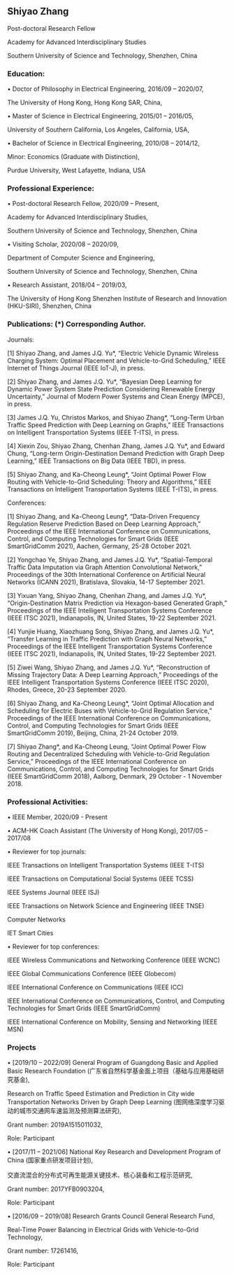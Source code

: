 ## Shiyao Zhang

Post-doctoral Research Fellow

Academy for Advanced Interdisciplinary Studies

Southern University of Science and Technology, Shenzhen, China

### Education:

•	Doctor of Philosophy in Electrical Engineering,	2016/09 – 2020/07,

  The University of Hong Kong, Hong Kong SAR, China,
  
  

•	Master of Science in Electrical Engineering, 2015/01 – 2016/05,


  University of Southern California, Los Angeles, California, USA,
  
  
•	Bachelor of Science in Electrical Engineering, 2010/08 – 2014/12,

  Minor: Economics (Graduate with Distinction),
  
  Purdue University, West Lafayette, Indiana, USA
  
  

### Professional Experience:

•	Post-doctoral Research Fellow, 2020/09 – Present,

  Academy for Advanced Interdisciplinary Studies,

  Southern University of Science and Technology, Shenzhen, China

•	Visiting Scholar,	2020/08 – 2020/09,

  Department of Computer Science and Engineering,

  Southern University of Science and Technology, Shenzhen, China

•	Research Assistant,	2018/04 – 2019/03,

  The University of Hong Kong Shenzhen Institute of Research and Innovation (HKU-SIRI), Shenzhen, China


### Publications: (\*) Corresponding Author.
Journals:  

[1]	Shiyao Zhang, and James J.Q. Yu*, “Electric Vehicle Dynamic Wireless Charging System: Optimal Placement and Vehicle-to-Grid Scheduling,” IEEE Internet of Things Journal (IEEE IoT-J), in press.

[2]	Shiyao Zhang, and James J.Q. Yu*, “Bayesian Deep Learning for Dynamic Power System State Prediction Considering Renewable Energy Uncertainty,” Journal of Modern Power Systems and Clean Energy (MPCE), in press.

[3]	James J.Q. Yu, Christos Markos, and Shiyao Zhang*, “Long-Term Urban Traffic Speed Prediction with Deep Learning on Graphs,” IEEE Transactions on Intelligent Transportation Systems (IEEE T-ITS), in press.

[4]	Xiexin Zou, Shiyao Zhang, Chenhan Zhang, James J.Q. Yu*, and Edward Chung, “Long-term Origin-Destination Demand Prediction with Graph Deep Learning,” IEEE Transactions on Big Data (IEEE TBD), in press. 

[5]	Shiyao Zhang, and Ka-Cheong Leung*, “Joint Optimal Power Flow Routing with Vehicle-to-Grid Scheduling: Theory and Algorithms,” IEEE Transactions on Intelligent Transportation Systems (IEEE T-ITS), in press.

Conferences:

[1]	Shiyao Zhang, and Ka-Cheong Leung*, “Data-Driven Frequency Regulation Reserve Prediction Based on Deep Learning Approach,” Proceedings of the IEEE International Conference on Communications, Control, and Computing Technologies for Smart Grids (IEEE SmartGridComm 2021), Aachen, Germany, 25-28 October 2021.

[2]	Yongchao Ye, Shiyao Zhang, and James J.Q. Yu*, “Spatial-Temporal Traffic Data Imputation via Graph Attention Convolutional Network,” Proceedings of the 30th International Conference on Artificial Neural Networks (ICANN 2021), Bratislava, Slovakia, 14-17 September 2021.

[3]	Yixuan Yang, Shiyao Zhang, Chenhan Zhang, and James J.Q. Yu*, “Origin-Destination Matrix Prediction via Hexagon-based Generated Graph,” Proceedings of the IEEE Intelligent Transportation Systems Conference (IEEE ITSC 2021), Indianapolis, IN, United States, 19-22 September 2021.

[4]	Yunjie Huang, Xiaozhuang Song, Shiyao Zhang, and James J.Q. Yu*, “Transfer Learning in Traffic Prediction with Graph Neural Networks,” Proceedings of the IEEE Intelligent Transportation Systems Conference (IEEE ITSC 2021), Indianapolis, IN, United States, 19-22 September 2021.

[5]	Ziwei Wang, Shiyao Zhang, and James J.Q. Yu*, “Reconstruction of Missing Trajectory Data: A Deep Learning Approach,” Proceedings of the IEEE Intelligent Transportation Systems Conference (IEEE ITSC 2020), Rhodes, Greece, 20-23 September 2020.

[6]	Shiyao Zhang, and Ka-Cheong Leung*, “Joint Optimal Allocation and Scheduling for Electric Buses with Vehicle-to-Grid Regulation Service,” Proceedings of the IEEE International Conference on Communications, Control, and Computing Technologies for Smart Grids (IEEE SmartGridComm 2019), Beijing, China, 21-24 October 2019.

[7]	Shiyao Zhang*, and Ka-Cheong Leung, “Joint Optimal Power Flow Routing and Decentralized Scheduling with Vehicle-to-Grid Regulation Service,” Proceedings of the IEEE International Conference on Communications, Control, and Computing Technologies for Smart Grids (IEEE SmartGridComm 2018), Aalborg, Denmark, 29 October - 1 November 2018.


### Professional Activities:

•	IEEE Member, 2020/09 - Present

•	ACM-HK Coach Assistant (The University of Hong Kong), 2017/05 – 2017/08

•	Reviewer for top journals: 

  IEEE Transactions on Intelligent Transportation Systems (IEEE T-ITS) 

  IEEE Transactions on Computational Social Systems (IEEE TCSS)

  IEEE Systems Journal (IEEE ISJ)

  IEEE Transactions on Network Science and Engineering (IEEE TNSE)

  Computer Networks

  IET Smart Cities

•	Reviewer for top conferences: 

  IEEE Wireless Communications and Networking Conference (IEEE WCNC)

  IEEE Global Communications Conference (IEEE Globecom)

  IEEE International Conference on Communications (IEEE ICC)

  IEEE International Conference on Communications, Control, and Computing Technologies for Smart Grids (IEEE SmartGridComm)

  IEEE International Conference on Mobility, Sensing and Networking (IEEE MSN)

### Projects

•	[2019/10 – 2022/09] General Program of Guangdong Basic and Applied Basic Research Foundation (广东省自然科学基金面上项目（基础与应用基础研究基金),

  Research on Traffic Speed Estimation and Prediction in City wide Transportation Networks Driven by Graph Deep Learning (图网络深度学习驱动的城市交通网车速监测及预测算法研究),
  
  Grant number: 2019A1515011032,
  
  Role: Participant
  
•	[2017/11 – 2021/06] National Key Research and Development Program of China (国家重点研发项目计划), 

  交直流混合的分布式可再生能源关键技术、核心装备和工程示范研究,
  
  Grant number: 2017YFB0903204,
  
  Role: Participant
  
•	[2016/09 – 2019/08] Research Grants Council General Research Fund, 

  Real-Time Power Balancing in Electrical Grids with Vehicle-to-Grid Technology,
  
  Grant number: 17261416,
   
  Role: Participant




